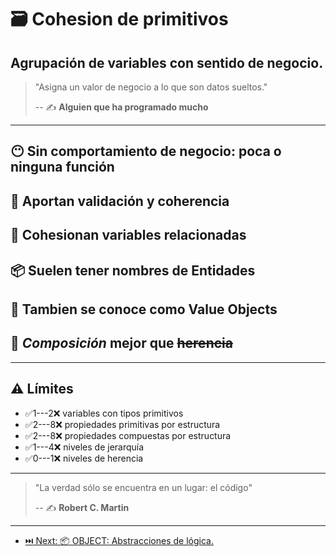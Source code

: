 # 🗃️ Cohesion de primitivos

## Agrupación de variables con sentido de negocio.

> "Asigna un valor de negocio a lo que son datos sueltos."
>
> -- ✍️ **Alguien que ha programado mucho**

---

## 😶 Sin comportamiento de negocio: poca o ninguna función

## 🦺 Aportan validación y coherencia

## 💞 Cohesionan variables relacionadas

## 📦 Suelen tener nombres de Entidades

## 🎁 Tambien se conoce como Value Objects

## 👴 _Composición_ mejor que ~~herencia~~

---

## ⚠️ Límites

- ✅1---2❌ variables con tipos primitivos
- ✅2---8❌ propiedades primitivas por estructura
- ✅2---8❌ propiedades compuestas por estructura
- ✅1---4❌ niveles de jerarquía
- ✅0---1❌ niveles de herencia

---

> "La verdad sólo se encuentra en un lugar: el código"
>
> -- ✍️ **Robert C. Martin**

---

- [⏭️ Next: 📦 OBJECT: Abstracciones de lógica.](https://github.com/LabsAdemy/CleanCodeLab/tree/OBJECT)
